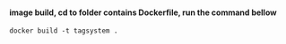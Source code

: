 #### image build, cd to folder contains Dockerfile, run the command bellow

```shell
docker build -t tagsystem .
```



